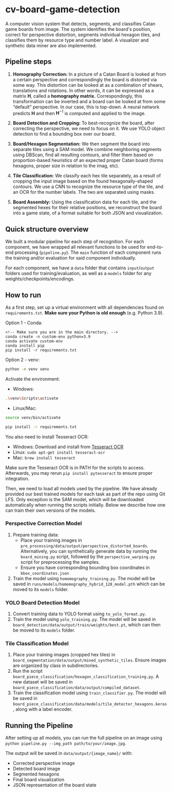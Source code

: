 # cv-board-game-detection

A computer vision system that detects, segments, and classifies Catan game boards from image. The system identifies the board's position, correct for perspective distortion, segments individual hexagon tiles, and classifies them by resource type and number label. A visualizer and synthetic data miner are also implemented.

## Pipeline steps

1. **Homography Correction:** In a picture of a Catan Board is looked at from a certain perspective and correspondingly the board is distorted via some way. This distortion can be looked at as a combination of shears, translations and rotations. In other words, it can be expressed as a matrix $\mathbf H$, called a **homography matrix.** Correspondingly, this transformation can be inverted and a board can be looked at from some “default” perspective. In our case, this is top-down. A neural network predicts $\mathbf H$ and then $\mathbf H^{-1}$ is computed and applied to the image.

2. **Board Detection and Cropping:** To best-recognize the board, after correcting the perspective, we need to focus on it. We use YOLO object detection to find a bounding box over our board.

3. **Board/Hexagon Segmentation:** We then segment the board into separate tiles using a SAM model. We combine neighboring segments using DBScan, find all resulting contours, and filter them based on proportion-based heuristics of an expected proper Catan board (forms hexagons, proper size in relation to the imag, etc).

4. **Tile Classification:** We classify each hex tile separately, as a result of cropping the input image based on the found hexagonally-shaped contours. We use a CNN to recognize the resource type of the tile, and an OCR for the number labels. The two are separated using masks.
    
5. **Board Assembly:** Using the classification data for each tile, and the segmented hexes for their relative positions, we reconstruct the board into a game state, of a format suitable for both JSON and visualization.

## Quick structure overview

We built a modular pipeline for each step of recognition. For each component, we have wrapped all relevant functions to be used for end-to-end processing (`pipeline.py`). The `main` function of each component runs the training and/or evaluation for said component individually.  

For each component, we have a `data` folder that contains `input`/`output` folders used for training/evaluation, as well as a `models` folder for any weights/checkpoints/encodings.

## How to run

As a first step, set up a virtual environment with all dependencies found on `requirements.txt`. **Make sure your Python is old enough** (e.g. Python 3.9). 

Option 1 - Conda:

```
<!-- Make sure you are in the main directory. -->
conda create -n custom-env python=3.9
conda activate custom-env 
conda install pip 
pip install -r requirements.txt 
```

Option 2 - venv:

```bash
python -m venv venv
```
Activate the environment:
- Windows:
```bash
.\venv\Scripts\activate
```
- Linux/Mac:
```bash
source venv/bin/activate
```
```bash
pip install -r requirements.txt
```

You also need to install Tesseract OCR:
- Windows: Download and install from [Tesseract OCR](https://github.com/UB-Mannheim/tesseract/wiki)
- Linux: `sudo apt-get install tesseract-ocr`
- Mac: `brew install tesseract`

Make sure the Tesseract OCR is in PATH for the scripts to access. Afterwards, you may rerun `pip install pytesseract` to ensure proper integration.

Then, we need to load all models used by the pipeline. We have already provided our best trained models for each task as part of the repo using Git LFS. Only exception is the SAM model, which will be downloaded automatically when running the scripts initially. Below we describe how one can train their own versions of the models.

### Perspective Correction Model

1. Prepare training data:
   - Place your training images in `pre_processing/data/output/perspective_distorted_boards`. Alternatively, you can synthetically generate data by running the `board_mining.py` script, followed by the `perspective_warping.py` script for preprocessing the samples.
   - Ensure you have corresponding bounding box coordinates in `bbox_coordinates.json`
2. Train the model using `homomography_training.py`. The model will be saved in `runs/models/homomography_hybrid_128_model.pth` which can be moved to its `models` folder.

### YOLO Board Detection Model
1. Convert training data to YOLO format using `to_yolo_format.py`.
2. Train the model using `yolo_training.py`. The model will be saved in `board_detection/data/output/train/weights/best.pt`, which can then be moved to its `models` folder.

### Tile Classification Model
1. Place your training images (cropped hex tiles) in `board_segmentation/data/output/mined_synthetic_tiles`. Ensure images are organized by class in subdirectories.
2. Run the script `board_piece_classification/hexagon_classification_training.py`. A new dataset will be saved in `board_piece_classification/data/output/compiled_dataset`.
3. Train the classification model using `train_classifier.py`. The model will be saved in `board_piece_classification/data/models/tile_detector_hexagons.keras`, along with a label encoder.

## Running the Pipeline

After setting up all models, you can run the full pipeline on an image using `python pipeline.py --img_path path/to/your/image.jpg`.

The output will be saved in `data/output/{image_name}/` with:
- Corrected perspective image
- Detected board image
- Segmented hexagons
- Final board visualization
- JSON representation of the board state

